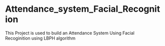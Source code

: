 # Attendance_system_Facial_Recognition
This Project is used to build an Attendance System Using Facial Recoginition using LBPH algorithm

